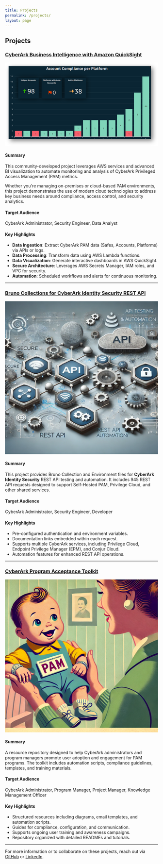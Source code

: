 ```yaml
---
title: Projects
permalink: /projects/
layout: page
---
```


## Projects

### [CyberArk Business Intelligence with Amazon QuickSight](https://github.com/IAM-Jah/CyberArk-BI-Dashboard)

![CyberArk BI with Amazon QuickSight](/images/projects/cyberark-bi-quicksight.png)

#### Summary
This community-developed project leverages AWS services and advanced BI visualization to automate monitoring and analysis of CyberArk Privileged Access Management (PAM) metrics.

Whether you're managing on-premises or cloud-based PAM environments, this project demonstrates the use of modern cloud technologies to address key business needs around compliance, access control, and security analytics.

#### Target Audience
CyberArk Administrator, Security Engineer, Data Analyst

#### Key Highlights
- **Data Ingestion**: Extract CyberArk PAM data (Safes, Accounts, Platforms) via APIs or logs.
- **Data Processing**: Transform data using AWS Lambda functions.
- **Data Visualization**: Generate interactive dashboards in AWS QuickSight.
- **Secure Architecture**: Leverages AWS Secrets Manager, IAM roles, and VPC for security.
- **Automation**: Scheduled workflows and alerts for continuous monitoring.

---

### [Bruno Collections for CyberArk Identity Security REST API](https://github.com/IAM-Jah/CyberArk-REST-API-Bruno/tree/main)

![CyberArk Bruno REST API Collections](/images/projects/bruno-collections.png)

#### Summary
This project provides Bruno Collection and Environment files for **CyberArk Identity Security** REST API testing and automation. It includes 945 REST API requests designed to support Self-Hosted PAM, Privilege Cloud, and other shared services.

#### Target Audience
CyberArk Administrator, Security Engineer, Developer

#### Key Highlights
- Pre-configured authentication and environment variables.
- Documentation links embedded within each request.
- Supports multiple CyberArk services, including Privilege Cloud, Endpoint Privilege Manager (EPM), and Conjur Cloud.
- Automation features for enhanced REST API operations.

---

### [CyberArk Program Acceptance Toolkit](https://github.com/IAM-Jah/CyberArk-Program-Acceptance-Toolkit)

![CyberArk Program Acceptance Toolkit](/images/projects/pam-adoption.png)

#### Summary
A resource repository designed to help CyberArk administrators and program managers promote user adoption and engagement for PAM programs. The toolkit includes automation scripts, compliance guidelines, templates, and training materials.

#### Target Audience
CyberArk Administrator, Program Manager, Project Manager, Knowledge Management Officer

#### Key Highlights
- Structured resources including diagrams, email templates, and automation scripts.
- Guides for compliance, configuration, and communication.
- Supports ongoing user training and awareness campaigns.
- Repository organized with detailed READMEs and tutorials.

---

For more information or to collaborate on these projects, reach out via [GitHub](https://github.com/IAM-Jah) or [LinkedIn](https://www.linkedin.com/in/ewhopkins/).
